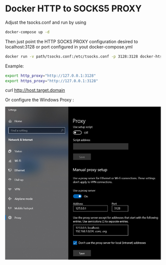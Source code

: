 # Docker HTTP to SOCKS5 PROXY

Adjust the tsocks.conf and run by using 

```bash
docker-compose up -d 
```

Then just point the HTTP SOCKS PROXY configuration desired to localhost:3128 or port configured in yout docker-compose.yml

```bash
docker run -v path/tsocks.conf:/etc/tsocks.conf -p 3128:3128 docker-htsp:latest 
```

Example: 

```bash
export http_proxy="http://127.0.0.1:3128"
export https_proxy="http://127.0.0.1:3128"
```
curl http://host.target.domain




Or configure the Windows Proxy :

![Windows proxy](./proxy.jpg)
